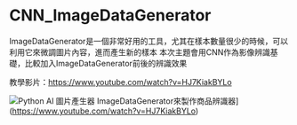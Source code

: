 # CNN_ImageDataGenerator
ImageDataGenerator是一個非常好用的工具，尤其在樣本數量很少的時候，可以利用它來微調圖片內容，進而產生新的樣本  本次主題會用CNN作為影像辨識基礎，比較加入ImageDataGenerator前後的辨識效果

教學影片：https://www.youtube.com/watch?v=HJ7KiakBYLo

![Python AI 圖片產生器 ImageDataGenerator來製作商品辨識器](https://i1.ytimg.com/vi/HJ7KiakBYLo/maxresdefault.jpg)](https://www.youtube.com/watch?v=HJ7KiakBYLo)

